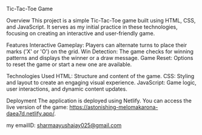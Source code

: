 Tic-Tac-Toe Game

Overview
This project is a simple Tic-Tac-Toe game built using HTML, CSS, and JavaScript. It serves as my initial practice in these technologies, focusing on creating an interactive and user-friendly game.

Features
Interactive Gameplay: Players can alternate turns to place their marks ('X' or 'O') on the grid.
Win Detection: The game checks for winning patterns and displays the winner or a draw message.
Game Reset: Options to reset the game or start a new one are available.

Technologies Used
HTML: Structure and content of the game.
CSS: Styling and layout to create an engaging visual experience.
JavaScript: Game logic, user interactions, and dynamic content updates.

Deployment
The application is deployed using Netlify. You can access the live version of the game: https://astonishing-melomakarona-daea7d.netlify.app/.

my emailID: sharmaayushajay025@gmail.com
